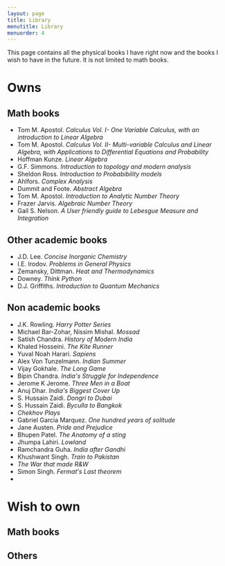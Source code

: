 ```yaml
---
layout: page
title: Library
menutitle: Library
menuorder: 4
---
```


This page contains all the physical books I have right now and the books I wish to have in the future. It is not limited to math books. 

# Owns

## Math books 
- Tom M. Apostol. _Calculus Vol. I- One Variable Calculus, with an introduction to Linear Algebra_
- Tom M. Apostol. _Calculus Vol. II- Multi-variable Calculus and Linear Algebra, with Applications to Differential Equations and Probability_
- Hoffman Kunze. _Linear Algebra_
- G.F. Simmons. _Introduction to topology and modern analysis_
- Sheldon Ross. _Introduction to Probabibility models_
- Ahlfors. _Complex Analysis_
- Dummit and Foote. _Abstract Algebra_
- Tom M. Apostol. _Introduction to Analytic Number Theory_
- Frazer Jarvis. _Algebraic Number Theory_
- Gail S. Nelson. _A User friendly guide to Lebesgue Measure and Integration_

## Other academic books 
- J.D. Lee. _Concise Inorganic Chemistry_
- I.E. Irodov. _Problems in General Physics_
- Zemansky, Dittman. _Heat and Thermodynamics_
- Downey. _Think Python_
- D.J. Griffiths. _Introduction to Quantum Mechanics_

## Non academic books
- J.K. Rowling. _Harry Potter Series_
- Michael Bar-Zohar, Nissim Mishal. _Mossad_
- Satish Chandra. _History of Modern India_
- Khaled Hosseini. _The Kite Runner_
- Yuval Noah Harari. _Sapiens_
- Alex Von Tunzelmann. _Indian Summer_
- Vijay Gokhale. _The Long Game_
- Bipin Chandra. _India's Struggle for Independence_
- Jerome K Jerome. _Three Men in a Boat_
- Anuj Dhar. _India's Biggest Cover Up_
- S. Hussain Zaidi. _Dongri to Dubai_
- S. Hussain Zaidi. _Byculla to Bangkok_
- _Chekhov Plays_
- Gabriel Garcia Marquez. _One hundred years of solitude_
- Jane Austen. _Pride and Prejudice_
- Bhupen Patel. _The Anatomy of a sting_
- Jhumpa Lahiri. _Lowland_
- Ramchandra Guha. _India after Gandhi_
- Khushwant Singh. _Train to Pakistan_
- _The War that made R&W_
- Simon Singh. _Fermat's Last theorem_
- 

# Wish to own

## Math books 

## Others      